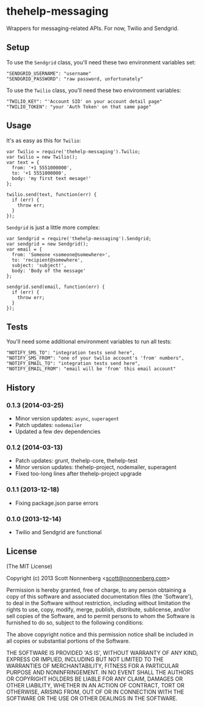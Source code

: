 # thehelp-messaging

Wrappers for messaging-related APIs. For now, Twilio and Sendgrid.

## Setup

To use the `Sendgrid` class, you'll need these two environment variables set:

```
"SENDGRID_USERNAME": "username"
"SENDGRID_PASSWORD": "raw password, unfortunately"
```
To use the `Twilio` class, you'll need these two environment variables:

```
"TWILIO_KEY": "'Account SID' on your account detail page"
"TWILIO_TOKEN": "your 'Auth Token' on that same page"
```

## Usage

It's as easy as this for `Twilio`:

```
var Twilio = require('thehelp-messaging').Twilio;
var twilio = new Twilio();
var text = {
  from: '+1 5551000000',
  to: '+1 5551000000',
  body: 'my first text mesage!'
};

twilio.send(text, function(err) {
  if (err) {
    throw err;
  }
});
```

`Sendgrid` is just a little more complex:

```
var Sendgrid = require('thehelp-messaging').Sendgrid;
var sendgrid = new Sendgrid();
var email = {
  from: 'Someone <someone@somewhere>',
  to: 'recipient@somewhere',
  subject: 'subject!',
  body: 'Body of the message'
};

sendgrid.send(email, function(err) {
  if (err) {
    throw err;
  }
});
```

## Tests

You'll need some additional environment variables to run all tests:

```
"NOTIFY_SMS_TO": "integration tests send here",
"NOTIFY_SMS_FROM": "one of your twilio account's 'from' numbers",
"NOTIFY_EMAIL_TO": "integration tests send here",
"NOTIFY_EMAIL_FROM": "email will be 'from' this email account"
```

## History

### 0.1.3 (2014-03-25)

* Minor version updates: `async`, `superagent`
* Patch updates: `nodemailer`
* Updated a few dev dependencies

### 0.1.2 (2014-03-13)

* Patch updates: grunt, thehelp-core, thehelp-test
* Minor version updates: thehelp-project, nodemailer, superagent
* Fixed too-long lines after thehelp-project upgrade

### 0.1.1 (2013-12-18)

* Fixing package.json parse errors

### 0.1.0 (2013-12-14)

* Twilio and Sendgrid are functional

## License

(The MIT License)

Copyright (c) 2013 Scott Nonnenberg &lt;scott@nonnenberg.com&gt;

Permission is hereby granted, free of charge, to any person obtaining
a copy of this software and associated documentation files (the
'Software'), to deal in the Software without restriction, including
without limitation the rights to use, copy, modify, merge, publish,
distribute, sublicense, and/or sell copies of the Software, and to
permit persons to whom the Software is furnished to do so, subject to
the following conditions:

The above copyright notice and this permission notice shall be
included in all copies or substantial portions of the Software.

THE SOFTWARE IS PROVIDED 'AS IS', WITHOUT WARRANTY OF ANY KIND,
EXPRESS OR IMPLIED, INCLUDING BUT NOT LIMITED TO THE WARRANTIES OF
MERCHANTABILITY, FITNESS FOR A PARTICULAR PURPOSE AND NONINFRINGEMENT.
IN NO EVENT SHALL THE AUTHORS OR COPYRIGHT HOLDERS BE LIABLE FOR ANY
CLAIM, DAMAGES OR OTHER LIABILITY, WHETHER IN AN ACTION OF CONTRACT,
TORT OR OTHERWISE, ARISING FROM, OUT OF OR IN CONNECTION WITH THE
SOFTWARE OR THE USE OR OTHER DEALINGS IN THE SOFTWARE.
